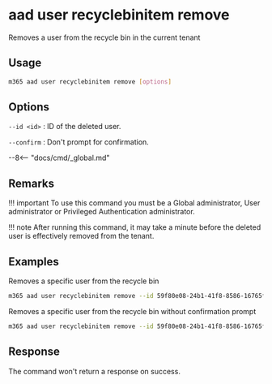 # aad user recyclebinitem remove

Removes a user from the recycle bin in the current tenant

## Usage

```sh
m365 aad user recyclebinitem remove [options]
```

## Options

`--id <id>`
: ID of the deleted user.

`--confirm`
: Don't prompt for confirmation.

--8<-- "docs/cmd/_global.md"

## Remarks

!!! important
    To use this command you must be a Global administrator, User administrator or Privileged Authentication administrator.

!!! note
    After running this command, it may take a minute before the deleted user is effectively removed from the tenant.

## Examples

Removes a specific user from the recycle bin

```sh
m365 aad user recyclebinitem remove --id 59f80e08-24b1-41f8-8586-16765fd830d3
```

Removes a specific user from the recycle bin without confirmation prompt

```sh
m365 aad user recyclebinitem remove --id 59f80e08-24b1-41f8-8586-16765fd830d3 --confirm
```

## Response

The command won't return a response on success.
